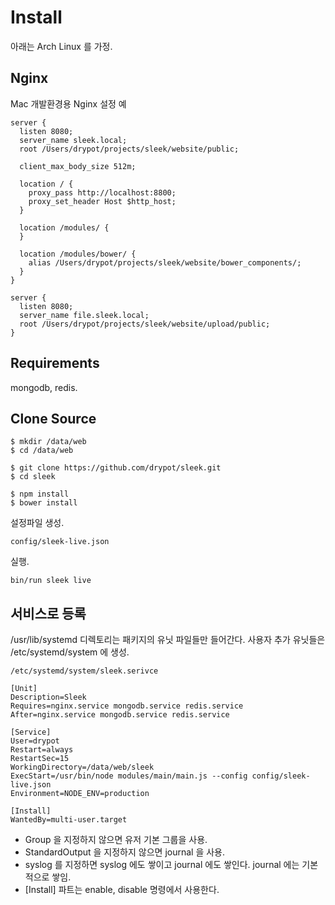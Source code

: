 # Install

아래는 Arch Linux 를 가정.

## Nginx

Mac 개발환경용 Nginx 설정 예

    server {
      listen 8080;
      server_name sleek.local;
      root /Users/drypot/projects/sleek/website/public;

      client_max_body_size 512m;
      
      location / {
        proxy_pass http://localhost:8800;
        proxy_set_header Host $http_host;
      }

      location /modules/ {
      }

      location /modules/bower/ {
        alias /Users/drypot/projects/sleek/website/bower_components/;
      }
    }

    server {
      listen 8080;
      server_name file.sleek.local;
      root /Users/drypot/projects/sleek/website/upload/public;
    }

## Requirements

mongodb, redis.

## Clone Source

    $ mkdir /data/web
    $ cd /data/web

    $ git clone https://github.com/drypot/sleek.git
    $ cd sleek

    $ npm install
    $ bower install

설정파일 생성.

    config/sleek-live.json

실행.

    bin/run sleek live

## 서비스로 등록

/usr/lib/systemd 디렉토리는 패키지의 유닛 파일들만 들어간다.
사용자 추가 유닛들은 /etc/systemd/system 에 생성.

    /etc/systemd/system/sleek.serivce

    [Unit]
    Description=Sleek
    Requires=nginx.service mongodb.service redis.service
    After=nginx.service mongodb.service redis.service

    [Service]
    User=drypot
    Restart=always
    RestartSec=15
    WorkingDirectory=/data/web/sleek
    ExecStart=/usr/bin/node modules/main/main.js --config config/sleek-live.json
    Environment=NODE_ENV=production

    [Install]
    WantedBy=multi-user.target

* Group 을 지정하지 않으면 유저 기본 그룹을 사용.
* StandardOutput 을 지정하지 않으면 journal 을 사용.
* syslog 를 지정하면 syslog 에도 쌓이고 journal 에도 쌓인다. journal 에는 기본적으로 쌓임.
* [Install] 파트는 enable, disable 명령에서 사용한다.

